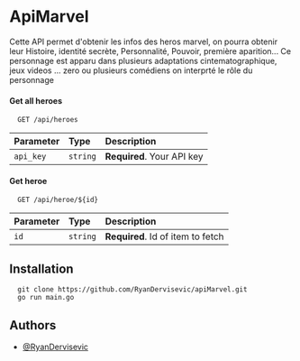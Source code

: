 # ApiMarvel

Cette API permet d'obtenir les infos des heros marvel, on pourra obtenir leur Histoire, identité secrète, Personnalité, Pouvoir, première aparition...
Ce personnage est apparu dans plusieurs adaptations cintematographique, jeux videos ... 
zero ou plusieurs comédiens on interprté le rôle du personnage

#### Get all heroes

```http
  GET /api/heroes
```

| Parameter | Type     | Description                |
| :-------- | :------- | :------------------------- |
| `api_key` | `string` | **Required**. Your API key |

#### Get heroe

```http
  GET /api/heroe/${id}
```

| Parameter | Type     | Description                       |
| :-------- | :------- | :-------------------------------- |
| `id`      | `string` | **Required**. Id of item to fetch |

## Installation

```
  git clone https://github.com/RyanDervisevic/apiMarvel.git
  go run main.go
```

## Authors

- [@RyanDervisevic](https://github.com/RyanDervisevic)

